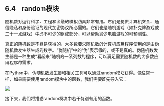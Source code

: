    

## 6.4　random模块

随机数对运行科学、工程和金融的模拟仿真非常有用。它们是提供计算机安全、通信隐私和身份验证的现代加密协议所必需的。它们也是随机游戏（如扑克牌游戏或二十一点游戏）中必不可少的组成部分，可以帮助减少电脑游戏的可预测性。

真正的随机数是不容易获得的。大多数要求随机数的计算机应用程序使用的是由伪随机数发生器生成的数字。“伪随机”中的“伪”表示假的，或不是真的。伪随机数发生器是一种生成“看起来”随机的一系列数的程序，可以满足需要随机数的大多数应用程序的需求。

在Python中，伪随机数发生器和相关工具可以通过random模块获得。像往常一样，如果需要使用random模块中的函数，我们需要首先导入它：

![](0-Assets/Epubook/程序员编程语言经典合集（计算机科学丛书5册套装），javapython编程语言含经典教材龙书《编译原理》%20(Bruce%20Eckel%20%20Alfred%20V.%20Aho%20%20Monica%20S.%20Lam%20etc.)%20(Z-Library)/images/image08613.jpeg)

接下来，我们将描述random模块中若干特别有用的函数。